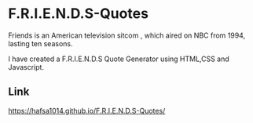 # F.R.I.E.N.D.S-Quotes
Friends is an American television sitcom , which aired on NBC from 1994, lasting ten seasons.


I have created a F.R.I.E.N.D.S Quote Generator using HTML,CSS and Javascript.
## Link
https://hafsa1014.github.io/F.R.I.E.N.D.S-Quotes/


